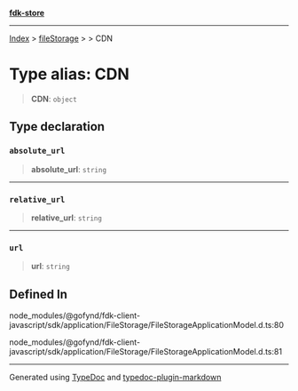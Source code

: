 [**fdk-store**](../../../README.md)
***

[Index](../../../API.md) > [fileStorage](../../README.md) > [<internal>](../README.md) > CDN

# Type alias: CDN

> **CDN**: `object`

## Type declaration

### `absolute_url`

> **absolute\_url**: `string`

***

### `relative_url`

> **relative\_url**: `string`

***

### `url`

> **url**: `string`

## Defined In

node\_modules/@gofynd/fdk-client-javascript/sdk/application/FileStorage/FileStorageApplicationModel.d.ts:80

node\_modules/@gofynd/fdk-client-javascript/sdk/application/FileStorage/FileStorageApplicationModel.d.ts:81

***
Generated using [TypeDoc](https://typedoc.org/) and [typedoc-plugin-markdown](https://www.npmjs.com/package/typedoc-plugin-markdown)
